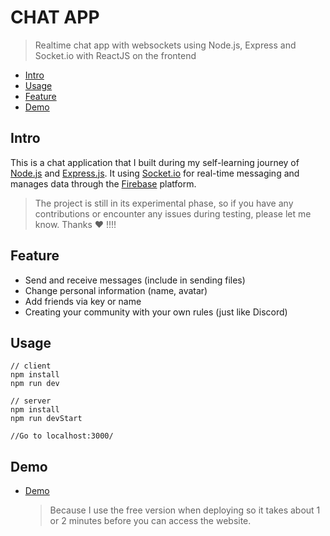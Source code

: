 # CHAT APP

> Realtime chat app with websockets using Node.js, Express and Socket.io with ReactJS on the frontend

-   [Intro](#intro)
-   [Usage](#Usage)
-   [Feature](#Feature)
-   [Demo](#Demo)

## Intro

This is a chat application that I built during my self-learning journey of [Node.js](https://nodejs.org/en) and [Express.js](https://expressjs.com). It using [Socket.io](https://socket.io) for real-time messaging and manages data through the [Firebase](https://firebase.google.com) platform.

> The project is still in its experimental phase, so if you have any contributions or encounter any issues during testing, please let me know. Thanks ❤️ !!!!

## Feature

-   Send and receive messages (include in sending files)
-   Change personal information (name, avatar)
-   Add friends via key or name
-   Creating your community with your own rules (just like Discord)

## Usage

```
// client
npm install
npm run dev

// server
npm install
npm run devStart

//Go to localhost:3000/
```

## Demo

-   [Demo](test-chat-x9gn.onrender.com)
    > Because I use the free version when deploying so it takes about 1 or 2 minutes before you can access the website.
